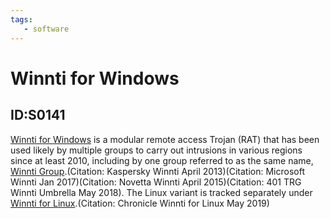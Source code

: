 ```yaml
---
tags:
   - software
---
```

# Winnti for Windows
## ID:S0141
[Winnti for Windows](software/S0141) is a modular remote access Trojan (RAT) that has been used likely by multiple groups to carry out intrusions in various regions since at least 2010, including by one group referred to as the same name, [Winnti Group](groups/G0044).(Citation: Kaspersky Winnti April 2013)(Citation: Microsoft Winnti Jan 2017)(Citation: Novetta Winnti April 2015)(Citation: 401 TRG Winnti Umbrella May 2018). The Linux variant is tracked separately under [Winnti for Linux](software/S0430).(Citation: Chronicle Winnti for Linux May 2019)
